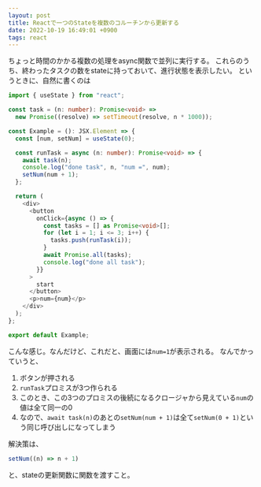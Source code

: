 ```yaml
---
layout: post
title: Reactで一つのStateを複数のコルーチンから更新する
date: 2022-10-19 16:49:01 +0900
tags: react
---
```


ちょっと時間のかかる複数の処理をasync関数で並列に実行する。
これらのうち、終わったタスクの数をstateに持っておいて、進行状態を表示したい。
というときに、自然に書くのは

``` typescript
import { useState } from "react";

const task = (n: number): Promise<void> =>
  new Promise((resolve) => setTimeout(resolve, n * 1000));

const Example = (): JSX.Element => {
  const [num, setNum] = useState(0);

  const runTask = async (n: number): Promise<void> => {
    await task(n);
    console.log("done task", n, "num =", num);
    setNum(num + 1);
  };

  return (
    <div>
      <button
        onClick={async () => {
          const tasks = [] as Promise<void>[];
          for (let i = 1; i <= 3; i++) {
            tasks.push(runTask(i));
          }
          await Promise.all(tasks);
          console.log("done all task");
        }}
      >
        start
      </button>
      <p>num={num}</p>
    </div>
  );
};

export default Example;
```

こんな感じ。なんだけど、これだと、画面には`num=1`が表示される。
なんでかっていうと、

1. ボタンが押される
2. `runTask`プロミスが3つ作られる
3. このとき、この3つのプロミスの後続になるクロージャから見えている`num`の値は全て同一の0
4. なので、`await task(n)`のあとの`setNum(num + 1)`は全て`setNum(0 + 1)`という同じ呼び出しになってしまう

解決策は、

``` typescript
setNum((n) => n + 1)
```

と、stateの更新関数に関数を渡すこと。
